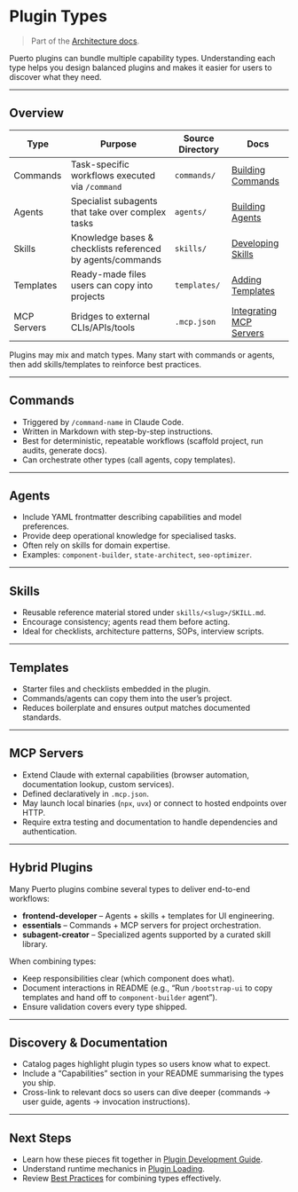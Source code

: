 # Plugin Types
> Part of the [Architecture docs](overview.md).

Puerto plugins can bundle multiple capability types. Understanding each type helps you design balanced plugins and makes it easier for users to discover what they need.

---

## Overview

| Type | Purpose | Source Directory | Docs |
|------|---------|------------------|------|
| Commands | Task-specific workflows executed via `/command` | `commands/` | [Building Commands](../plugin-development/commands.md) |
| Agents | Specialist subagents that take over complex tasks | `agents/` | [Building Agents](../plugin-development/agents.md) |
| Skills | Knowledge bases & checklists referenced by agents/commands | `skills/` | [Developing Skills](../plugin-development/skills.md) |
| Templates | Ready-made files users can copy into projects | `templates/` | [Adding Templates](../plugin-development/templates.md) |
| MCP Servers | Bridges to external CLIs/APIs/tools | `.mcp.json` | [Integrating MCP Servers](../plugin-development/mcp-servers.md) |

Plugins may mix and match types. Many start with commands or agents, then add skills/templates to reinforce best practices.

---

## Commands

- Triggered by `/command-name` in Claude Code.
- Written in Markdown with step-by-step instructions.
- Best for deterministic, repeatable workflows (scaffold project, run audits, generate docs).
- Can orchestrate other types (call agents, copy templates).

---

## Agents

- Include YAML frontmatter describing capabilities and model preferences.
- Provide deep operational knowledge for specialised tasks.
- Often rely on skills for domain expertise.
- Examples: `component-builder`, `state-architect`, `seo-optimizer`.

---

## Skills

- Reusable reference material stored under `skills/<slug>/SKILL.md`.
- Encourage consistency; agents read them before acting.
- Ideal for checklists, architecture patterns, SOPs, interview scripts.

---

## Templates

- Starter files and checklists embedded in the plugin.
- Commands/agents can copy them into the user’s project.
- Reduces boilerplate and ensures output matches documented standards.

---

## MCP Servers

- Extend Claude with external capabilities (browser automation, documentation lookup, custom services).
- Defined declaratively in `.mcp.json`.
- May launch local binaries (`npx`, `uvx`) or connect to hosted endpoints over HTTP.
- Require extra testing and documentation to handle dependencies and authentication.

---

## Hybrid Plugins

Many Puerto plugins combine several types to deliver end-to-end workflows:

- **frontend-developer** – Agents + skills + templates for UI engineering.
- **essentials** – Commands + MCP servers for project orchestration.
- **subagent-creator** – Specialized agents supported by a curated skill library.

When combining types:

- Keep responsibilities clear (which component does what).
- Document interactions in README (e.g., “Run `/bootstrap-ui` to copy templates and hand off to `component-builder` agent”).
- Ensure validation covers every type shipped.

---

## Discovery & Documentation

- Catalog pages highlight plugin types so users know what to expect.
- Include a “Capabilities” section in your README summarising the types you ship.
- Cross-link to relevant docs so users can dive deeper (commands → user guide, agents → invocation instructions).

---

## Next Steps

- Learn how these pieces fit together in [Plugin Development Guide](../plugin-development/index.md).
- Understand runtime mechanics in [Plugin Loading](plugin-loading.md).
- Review [Best Practices](../plugin-development/best-practices.md) for combining types effectively.
